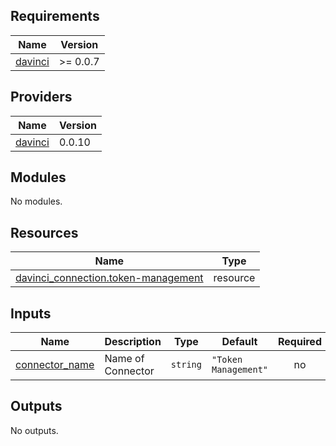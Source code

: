 <!-- BEGIN_TF_DOCS -->
## Requirements

| Name | Version |
|------|---------|
| <a name="requirement_davinci"></a> [davinci](#requirement\_davinci) | >= 0.0.7 |

## Providers

| Name | Version |
|------|---------|
| <a name="provider_davinci"></a> [davinci](#provider\_davinci) | 0.0.10 |

## Modules

No modules.

## Resources

| Name | Type |
|------|------|
| [davinci_connection.token-management](https://registry.terraform.io/providers/samir-gandhi/davinci/latest/docs/resources/connection) | resource |

## Inputs

| Name | Description | Type | Default | Required |
|------|-------------|------|---------|:--------:|
| <a name="input_connector_name"></a> [connector\_name](#input\_connector\_name) | Name of Connector | `string` | `"Token Management"` | no |

## Outputs

No outputs.
<!-- END_TF_DOCS -->